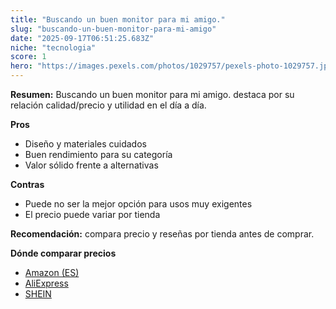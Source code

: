 ```yaml
---
title: "Buscando un buen monitor para mi amigo."
slug: "buscando-un-buen-monitor-para-mi-amigo"
date: "2025-09-17T06:51:25.683Z"
niche: "tecnologia"
score: 1
hero: "https://images.pexels.com/photos/1029757/pexels-photo-1029757.jpeg?auto=compress&cs=tinysrgb&fit=crop&h=627&w=1200&auto=compress&cs=tinysrgb&w=1200&h=675&fit=crop"
---
```


**Resumen:** Buscando un buen monitor para mi amigo. destaca por su relación calidad/precio y utilidad en el día a día.

**Pros**
- Diseño y materiales cuidados
- Buen rendimiento para su categoría
- Valor sólido frente a alternativas

**Contras**
- Puede no ser la mejor opción para usos muy exigentes
- El precio puede variar por tienda

**Recomendación:** compara precio y reseñas por tienda antes de comprar.

**Dónde comparar precios**
- [Amazon (ES)](https://www.amazon.es/s?k=Buscando%20un%20buen%20monitor%20para%20mi%20amigo.&tag=teknovashop25-21)
- [AliExpress](https://www.aliexpress.com/wholesale?SearchText=Buscando%20un%20buen%20monitor%20para%20mi%20amigo.)
- [SHEIN](https://www.shein.com/pdsearch/Buscando%20un%20buen%20monitor%20para%20mi%20amigo.)